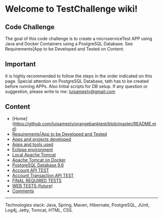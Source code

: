 # Welcome to TestChallenge wiki!

## <b>Code Challenge</b>
The goal of this code challenge is to create a microserviceTest APP using Java and Docker Containers using a PostgreSQL Database. See Requirements|App to be Developed and Tested on Content.
## <b>Important</b>

It is highly recommended to follow the steps in the order indicated on this page.
Special attention on PostgreSQL Database, tath has to be created before running APPs. Also Initial scripts for DB setup.
If any question or suggestion, please write to me:
<u>luisamesty@gmail.com</u>


## <b>Content</b>
- [Home] (https://github.com/luisamesty/orangebanktest/blob/master/README.md)
- [Requirements|App to be Developed and Tested](https://github.com/luisamesty/orangebanktest/blob/master/OrangeBookWiki/Requirements.md)
- [Apps and projects developed](https://github.com/luisamesty/orangebanktest/blob/master/OrangeBookWiki/RequirementsProjects.md) 
- [Apps and tools used](https://github.com/luisamesty/orangebanktest/blob/master/OrangeBookWiki/RequirementsTools.md) 
- [Eclipse environment](https://github.com/luisamesty/orangebanktest/blob/master/OrangeBookWiki/RequirementsEclipse.md)
- [Local Apache Tomcat](https://github.com/luisamesty/orangebanktest/blob/master/OrangeBookWiki/RequirementsTomcat.md)
- [Apache Tomcat on Docker](https://github.com/luisamesty/orangebanktest/blob/master/OrangeBookWiki/RequirementsDockerImages.md)
- [PostgreSQL Database 9.6](https://github.com/luisamesty/orangebanktest/blob/master/OrangeBookWiki/RequirementsPostgreSQL.md)
- [Account API TEST](https://github.com/luisamesty/orangebanktest/blob/master/OrangeBookWiki/TestAccount.md)
- [Account Transaction API TEST](https://github.com/luisamesty/orangebanktest/blob/master/OrangeBookWiki/TestAccountTransaction.md)
- [FINAL REQUIRED TESTS](https://github.com/luisamesty/orangebanktest/blob/master/OrangeBookWiki/TestFinal.md)
- [WEB TESTS (future)](https://github.com/luisamesty/orangebanktest/blob/master/OrangeBookWiki/TestFinalWeb.md)
- [Comments](https://github.com/luisamesty/orangebanktest/blob/master/OrangeBookWiki/TestChallengeComments.md)
***
Technologies stack: Java, Spring, Maven, Hibernate, PostgreSQL, JUnit, Log4j, Jetty, Tomcat, HTML, CSS.
